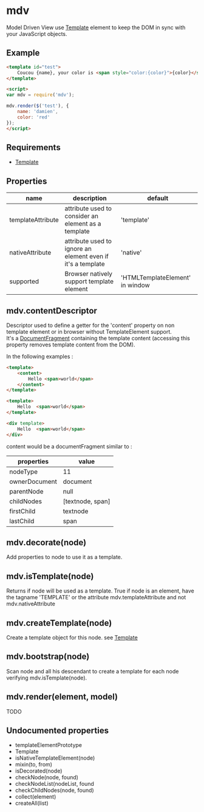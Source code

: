 mdv
=============

Model Driven View use [Template](./Template) element to keep the DOM in sync with your JavaScript objects.

## Example

```html
<template id="test">
	Coucou {name}, your color is <span style="color:{color}">{color}</span>
</template>

<script>
var mdv = require('mdv');

mdv.render($('test'), {
	name: 'damien',
	color: 'red'
});
</script>
```

## Requirements

- [Template](./Template)

## Properties

name 					| description													| default
----------------------- | ------------------------------------------------------------- | --------------------------
templateAttribute		| attribute used to consider an element as a template 			| 'template'
nativeAttribute			| attribute used to ignore an element even if it's a template 	| 'native'
supported				| Browser natively support template element		| 'HTMLTemplateElement' in window

## mdv.contentDescriptor

Descriptor used to define a getter for the 'content' property on non template element or in browser without TemplateElement support.  
It's a [DocumentFragment](https://developer.mozilla.org/en/docs/Web/API/DocumentFragment) containing the template content (accessing this property removes template content from the DOM).  

In the following examples : 
```html
<template>
	<content>
		Hello <span>world</span>
	</content>
</template>

<template>
	Hello  <span>world</span>
</template>

<div template>
	Hello  <span>world</span>
</div>
```

content would be a documentFragment similar to :

properties 		| value
-----------------------	| ------------------------
nodeType		| 11
ownerDocument		| document
parentNode		| null
childNodes		| [textnode, span]
firstChild		| textnode
lastChild		| span

## mdv.decorate(node)

Add properties to node to use it as a template.

## mdv.isTemplate(node)

Returns if node will be used as a template. 
True if node is an element, have the tagname 'TEMPLATE' or the attribute mdv.templateAttribute and not mdv.nativeAttribute

## mdv.createTemplate(node)

Create a template object for this node. see [Template](./Template)

## mdv.bootstrap(node)

Scan node and all his descendant to create a template for each node verifying mdv.isTemplate(node).

## mdv.render(element, model)

TODO

## Undocumented properties

- templateElementPrototype
- Template
- isNativeTemplateElement(node)
- mixin(to, from)
- isDecorated(node)
- checkNode(node, found)
- checkNodeList(nodeList, found
- checkChildNodes(node, found)
- collect(element)
- createAll(list)
